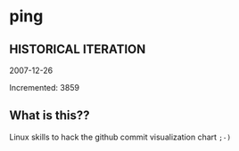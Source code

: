 # ping

## HISTORICAL ITERATION
2007-12-26

Incremented: 3859

## What is this?? 
Linux skills to hack the github commit visualization chart `;-)`
